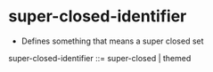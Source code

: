 # super-closed-identifier
+ Defines something that means a super closed set

super-closed-identifier ::= super-closed | themed
